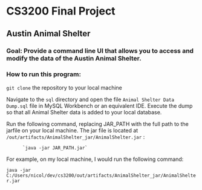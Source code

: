 # CS3200 Final Project

## Austin Animal Shelter

### Goal: Provide a command line UI that allows you to access and modify the data of the Austin Animal Shelter.

### How to run this program:
 `git clone` the repository to your local machine

Navigate to the `sql` directory and open the file `Animal Shelter Data Dump.sql` file in MySQL Workbench or an equivalent IDE. Execute the dump so that all Animal Shelter data is added to your local database.

Run the following command, replacing JAR_PATH with the full path to the jarfile on your local machine. The jar file is located at `/out/artifacts/AnimalShelter_jar/AnimalShelter.jar` :

          `java -jar JAR_PATH.jar`

For example, on my local machine, I would run the following command: 

`java -jar C:/Users/nicol/dev/cs3200/out/artifacts/AnimalShelter_jar/AnimalShelter.jar`
